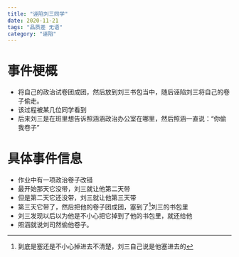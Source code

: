 ```yaml
---
title: "诬陷刘三同学"
date: 2020-11-21
tags: "品质差 无语"
category: "诬陷"
---
```


# 事件梗概
* 将自己的政治试卷团成团，然后放到刘三书包当中，随后诬陷刘三将自己的卷子偷走。
* 该过程被某几位同学看到
* 后来刘三是在班里想告诉照涵涵政治办公室在哪里，然后照涵一直说：“你偷我卷子”

# 具体事件信息
* 作业中有一项政治卷子改错
* 最开始那天它没带，刘三就让他第二天带
* 但是第二天它还没带，刘三就让他第三天带
* 第三天它带了，然后把他的卷子团成团，塞到了[^1]刘三的书包里
* 刘三发现以后以为他是不小心把它掉到了他的书包里，就还给他
* 照涵就说刘司然偷他卷子。

[^1]:到底是塞还是不小心掉进去不清楚，刘三自己说是他塞进去的
